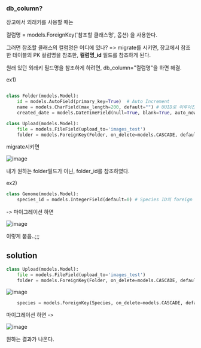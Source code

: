 

### db_column?

장고에서 외래키를 사용할 때는 

컬럼명 = models.ForeignKey('참조할 클래스명', 옵션) 을 사용한다. 


그러면 참조할 클래스의 컬럼명은 어디에 있나?
=> migrate를 시키면, 장고에서 참조한 테이블의 PK 컬럼명을 참조한, **컬럼명_id** 필드를 참조하게 된다.

원래 있던 외래키 필드명을 참조하게 하려면, db_column="컬럼명"을 하면 해결.


ex1)
```python

class Folder(models.Model):
    id = models.AutoField(primary_key=True)  # Auto Increment
    name = models.CharField(max_length=200, default="") # UUID로 이루어진 폴더명.
    created_date = models.DateTimeField(null=True, blank=True, auto_now_add=True)

class Upload(models.Model):
    file = models.FileField(upload_to='images_test')
    folder = models.ForeignKey(Folder, on_delete=models.CASCADE, default=-1)
```

migrate시키면

![image](https://user-images.githubusercontent.com/15938354/116501977-354ebc00-a8ed-11eb-8f5b-e443b21da78c.png)

내가 원하는 folder필드가 아닌, folder_id를 참조하였다. 


ex2)
```python
class Genome(models.Model):
    species_id = models.IntegerField(default=0) # Species ID의 foreign key임. TODO::나중에 species_name 없애고 species id만 남겨놓음 됨..-a
```
-> 마이그레이션 하면 

![image](https://user-images.githubusercontent.com/15938354/129115814-74fe877e-82e0-4cf3-acfe-0727108eb595.png)

이렇게 붙음..;;;

## solution



```python
class Upload(models.Model):
    file = models.FileField(upload_to='images_test')
    folder = models.ForeignKey(Folder, on_delete=models.CASCADE, default=-1, **db_column="folder"**)
```

![image](https://user-images.githubusercontent.com/15938354/116502072-83fc5600-a8ed-11eb-996f-d1873a6744d4.png)


```python
    species = models.ForeignKey(Species, on_delete=models.CASCADE, default=-1)
```
마이그레이션 하면 
-> 

![image](https://user-images.githubusercontent.com/15938354/129115910-41318d93-f1dc-4bd6-9692-e77f44c1fa78.png)

원하는 결과가 나온다. 
